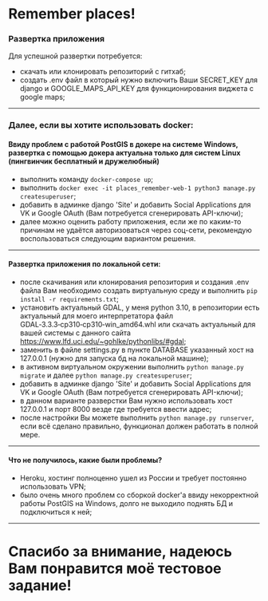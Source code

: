 # Remember places!

### Развертка приложения
Для успешной развертки потребуется:
- скачать или клонировать репозиторий с гитхаб;
- создать .env файл в который нужно включить Ваши SECRET_KEY для django и GOOGLE_MAPS_API_KEY для функционирования виджета с google maps;
---
### Далее, если вы хотите использовать docker:
#### Ввиду проблем с работой PostGIS в докере на системе Windows, развертка с помощью докера актуальна только для систем Linux (пингвинчик бесплатный и дружелюбный)
- выполнить команду `docker-compose up`;
- выполнить `docker exec -it places_remember-web-1 python3 manage.py createsuperuser`;
- добавить в админке django 'Site' и добавить Social Applications для VK и Google OAuth (Вам потребуется сгенерировать API-ключи);
- далее можно оценить работу приложения, если же по каким-то причинам не удаётся авторизоваться через соц-сети, рекомендую воспользоваться следующим вариантом решения.
---
#### Развертка приложения по локальной сети:
- после скачивания или клонирования репозитория и создания .env файла Вам необходимо создать виртуальную среду и выполнить `pip install -r requirements.txt`;
- установить актуальный GDAL, у меня python 3.10, в репозитории есть актуальный для моего интерпретатора файл GDAL‑3.3.3‑cp310‑cp310‑win_amd64.whl или скачать актуальный для вашей системы с данного сайта https://www.lfd.uci.edu/~gohlke/pythonlibs/#gdal;
- заменить в файле settings.py в пункте DATABASE указанный хост на 127.0.0.1 (нужно для запуска бд на локальной машине);
- в активном виртуальном окружении выполнить `python manage.py migrate` и далее `python manage.py createsuperuser`;
- добавить в админке django 'Site' и добавить Social Applications для VK и Google OAuth (Вам потребуется сгенерировать API-ключи);
- в данном варианте разверстки Вам нужно использовать хост 127.0.0.1 и порт 8000 везде где требуется ввести адрес;
- после настройки Вы можете выполнить `python manage.py runserver`, если всё сделано правильно, функционал должен работать в полной мере.
---
#### Что не получилось, какие были проблемы?
- Heroku, хостинг полноценно ушел из России и требует постоянно использовать VPN;
- было очень много проблем со сборкой docker'a ввиду некорректной работы PostGIS на Windows, долго не выходило поднять БД и подключиться к ней;
---
# Спасибо за внимание, надеюсь Вам понравится моё тестовое задание!
